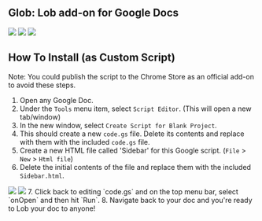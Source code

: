 ## Glob: Lob add-on for Google Docs 
<img src="https://raw.githubusercontent.com/mikesteele/glob/master/screenshots/1.png">
<img src="https://raw.githubusercontent.com/mikesteele/glob/master/screenshots/4.png">
<img src="https://raw.githubusercontent.com/mikesteele/glob/master/screenshots/5.png">

## How To Install (as Custom Script)

Note: You could publish the script to the Chrome Store as an official add-on to avoid these steps.

1. Open any Google Doc.
2. Under the `Tools` menu item, select `Script Editor`. (This will open a new tab/window)
3. In the new window, select `Create Script for Blank Project`.
4. This should create a new `code.gs` file. Delete its contents and replace with them with the included `code.gs` file.
5. Create a new HTML file called 'Sidebar' for this Google script. (`File` > `New` > `Html file`)
6. Delete the initial contents of the file and replace them with the included `Sidebar.html`.
<img src="https://raw.githubusercontent.com/mikesteele/glob/master/screenshots/2.png">
<img src="https://raw.githubusercontent.com/mikesteele/glob/master/screenshots/3.png">
7. Click back to editing `code.gs` and on the top menu bar, select `onOpen` and then hit `Run`.
8. Navigate back to your doc and you're ready to Lob your doc to anyone!

